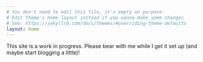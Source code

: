 ```yaml
---
# You don't need to edit this file, it's empty on purpose.
# Edit theme's home layout instead if you wanna make some changes
# See: https://jekyllrb.com/docs/themes/#overriding-theme-defaults
layout: home
---
```


This site is a work in progress. Please bear with me while I get it set up (and
maybe start blogging a little)!
